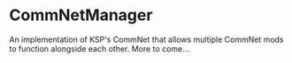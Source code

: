 # CommNetManager
An implementation of KSP's CommNet that allows multiple CommNet mods to function alongside each other.
More to come...
